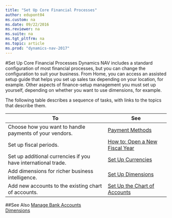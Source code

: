 ```yaml
---
title: "Set Up Core Financial Processes"
author: edupont04
ms.custom: na
ms.date: 09/22/2016
ms.reviewer: na
ms.suite: na
ms.tgt_pltfrm: na
ms.topic: article
ms.prod: "dynamics-nav-2017"
---
```


#Set Up Core Financial Processes
Dynamics NAV includes a standard configuration of most financial processes, but you can change the configuration to suit your business.
From Home, you can access an assisted setup guide that helps you set up sales tax depending on your location, for example. Other aspects of finance-setup management you must set up yourself, depending on whether you want to use dimensions, for example.  

The following table describes a sequence of tasks, with links to the topics that describe them.

| To                                                                  | See                      |
|---------------------------------------------------------------------|--------------------------|
|Choose how you want to handle payments of your vendors.|[Payment Methods](finance-payment-methods.md)|
|Set up fiscal periods.|[How to: Open a New Fiscal Year](finance-how-open-new-fiscal-year.md)|
|Set up additional currencies if you have international trade.|[Set Up Currencies](finance-setup-currencies.md)|
|Add dimensions for richer business intelligence.|[Set Up Dimensions](finance-setup-dimensions.md)|
|Add new accounts to the existing chart of accounts.|[Set Up the Chart of Accounts](finance-setup-chart-accounts.md)|



##See Also
[Manage Bank Accounts](bank-manage-bank-accounts.md)    
[Dimensions](finance-setup-dimensions.md)  
